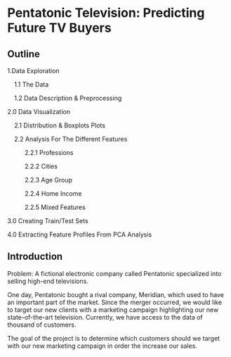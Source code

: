 # Pentatonic Television: Predicting Future TV Buyers

## Outline
1.Data Exploration<br/>
    
   &nbsp;&nbsp;&nbsp;&nbsp;1.1 The Data
    
   &nbsp;&nbsp;&nbsp;&nbsp;1.2 Data Description & Preprocessing<br/>

2.0 Data Visualization<br/>
   
   &nbsp;&nbsp;&nbsp;&nbsp;2.1 Distribution & Boxplots Plots
     
   &nbsp;&nbsp;&nbsp;&nbsp;2.2 Analysis For The Different Features
   
   &nbsp;&nbsp;&nbsp;&nbsp;&nbsp;&nbsp;&nbsp;&nbsp;&nbsp;&nbsp;2.2.1 Professions<br/>
         
   &nbsp;&nbsp;&nbsp;&nbsp;&nbsp;&nbsp;&nbsp;&nbsp;&nbsp;&nbsp;2.2.2 Cities<br/>
         
   &nbsp;&nbsp;&nbsp;&nbsp;&nbsp;&nbsp;&nbsp;&nbsp;&nbsp;&nbsp;2.2.3 Age Group<br/>
         
   &nbsp;&nbsp;&nbsp;&nbsp;&nbsp;&nbsp;&nbsp;&nbsp;&nbsp;&nbsp;2.2.4 Home Income<br/>
      
   &nbsp;&nbsp;&nbsp;&nbsp;&nbsp;&nbsp;&nbsp;&nbsp;&nbsp;&nbsp;2.2.5 Mixed Features<br/>       

3.0 Creating Train/Test Sets<br/>

4.0 Extracting Feature Profiles From PCA Analysis<br/>


## Introduction

Problem: A fictional electronic company called Pentatonic specialized into selling high-end televisions.

One day, Pentatonic bought a rival company, Meridian, which used to have an important part of the market. Since the merger occurred, we would like to target our new clients with a marketing campaign highlighting our new state-of-the-art television. Currently, we have access to the data of thousand of customers.

The goal of the project is to determine which customers should we target with our new marketing campaign in order the increase our sales.

